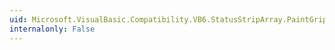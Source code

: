 ```yaml
---
uid: Microsoft.VisualBasic.Compatibility.VB6.StatusStripArray.PaintGrip
internalonly: False
---
```

